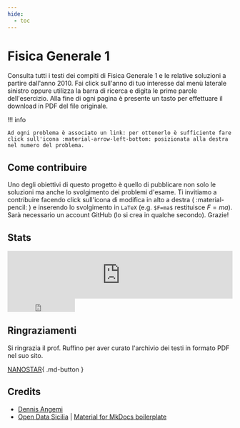 ```yaml
---
hide:
  - toc
---
```


# Fisica Generale 1
Consulta tutti i testi dei compiti di Fisica Generale 1 e le relative soluzioni a partire dall'anno 2010. Fai click sull'anno di tuo interesse dal menù laterale sinistro oppure utilizza la barra di ricerca e digita le prime parole dell'esercizio. Alla fine di ogni pagina è presente un tasto per effettuare il download in PDF del file originale. 

!!! info

    Ad ogni problema è associato un link: per ottenerlo è sufficiente fare click sull'icona :material-arrow-left-bottom: posizionata alla destra nel numero del problema.


## Come contribuire
Uno degli obiettivi di questo progetto è quello di pubblicare non solo le soluzioni ma anche lo svolgimento dei problemi d'esame. Ti invitiamo a contribuire facendo click sull'icona di modifica in alto a destra ( :material-pencil: ) e inserendo lo svolgimento in `LaTeX` (e.g. `$F=ma$` restituisce $F=ma$). Sarà necessario un account GitHub (lo si crea in qualche secondo). Grazie!

## Stats
<iframe width="504" height="107" seamless frameborder="0" scrolling="no" src="https://docs.google.com/spreadsheets/d/e/2PACX-1vQEvRFl382ojo_NKLWIoLO03T_WwIKiHMCSeOiS_G_WFyjg6km2WwHBwqZ-mVORydQR4ckmKThjN_17/pubchart?oid=195186221&amp;format=interactive"></iframe>

<iframe width="151" height="30" seamless frameborder="0" scrolling="no" src="https://docs.google.com/spreadsheets/d/e/2PACX-1vQEvRFl382ojo_NKLWIoLO03T_WwIKiHMCSeOiS_G_WFyjg6km2WwHBwqZ-mVORydQR4ckmKThjN_17/pubchart?oid=1443313880&amp;format=interactive"></iframe>

## Ringraziamenti
Si ringrazia il prof. Ruffino per aver curato l'archivio dei testi in formato PDF nel suo sito. 

[NANOSTAR](https://nanostar.jimdofree.com/didattica-fisica-1/){ .md-button }

## Credits
- [Dennis Angemi](https://twitter.com/DennisAngemi)
- [Open Data Sicilia](http://opendatasicilia.it/) | [Material for MkDocs boilerplate](https://github.com/opendatasicilia/ods-mkdocs-material)
